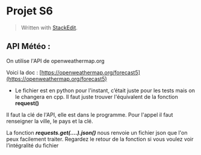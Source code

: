# Projet S6
> Written with [StackEdit](https://stackedit.io/).

## API Météo :
On utilise l'API de openweathermap.org

Voici la doc : [https://openweathermap.org/forecast5](https://openweathermap.org/forecast5)


 - Le fichier est en python pour l'instant, c’était juste pour les tests
   mais on le changera en cpp. Il faut juste trouver l'équivalent de la
   fonction **request()**


Il faut la clé de l'API, elle est dans le programme.
Pour l'appel il faut renseigner la ville, le pays et la clé.

La fonction ***requests.get(....).json()*** nous renvoie un fichier json que l'on peux facilement traiter. Regardez le retour de la fonction si vous voulez voir l’intégralité du fichier